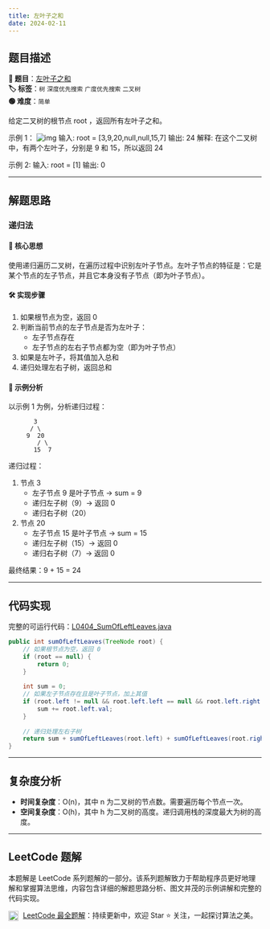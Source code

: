 ```yaml
---
title: 左叶子之和
date: 2024-02-11
---
```


## 题目描述

**🔗 题目**：[左叶子之和](https://leetcode.cn/problems/sum-of-left-leaves/description/)  
**🏷️ 标签**：`树` `深度优先搜索` `广度优先搜索` `二叉树`  
**🟢 难度**：`简单`  

给定二叉树的根节点 root ，返回所有左叶子之和。

示例 1：
![img](https://assets.leetcode.com/uploads/2021/04/08/leftsum-tree.jpg)
输入: root = [3,9,20,null,null,15,7]
输出: 24 
解释: 在这个二叉树中，有两个左叶子，分别是 9 和 15，所以返回 24

示例 2:
输入: root = [1]
输出: 0

---

## 解题思路

### 递归法

#### 📝 核心思想
使用递归遍历二叉树，在遍历过程中识别左叶子节点。左叶子节点的特征是：它是某个节点的左子节点，并且它本身没有子节点（即为叶子节点）。

#### 🛠️ 实现步骤
1. 如果根节点为空，返回 0
2. 判断当前节点的左子节点是否为左叶子：
   - 左子节点存在
   - 左子节点的左右子节点都为空（即为叶子节点）
3. 如果是左叶子，将其值加入总和
4. 递归处理左右子树，返回总和

#### 🧩 示例分析
以示例 1 为例，分析递归过程：
```
       3
      / \
     9  20
        / \
       15  7
```

递归过程：
1. 节点 3
   - 左子节点 9 是叶子节点 → sum = 9
   - 递归左子树（9）→ 返回 0
   - 递归右子树（20）
2. 节点 20
   - 左子节点 15 是叶子节点 → sum = 15
   - 递归左子树（15）→ 返回 0
   - 递归右子树（7）→ 返回 0

最终结果：9 + 15 = 24

---

## 代码实现

完整的可运行代码：[L0404_SumOfLeftLeaves.java](../src/main/java/L0404_SumOfLeftLeaves.java)

```java
public int sumOfLeftLeaves(TreeNode root) {
    // 如果根节点为空，返回 0
    if (root == null) {
        return 0;
    }
    
    int sum = 0;
    // 如果左子节点存在且是叶子节点，加上其值
    if (root.left != null && root.left.left == null && root.left.right == null) {
        sum += root.left.val;
    }
    
    // 递归处理左右子树
    return sum + sumOfLeftLeaves(root.left) + sumOfLeftLeaves(root.right);
}
```

---

## 复杂度分析

- **时间复杂度**：O(n)，其中 n 为二叉树的节点数。需要遍历每个节点一次。
- **空间复杂度**：O(h)，其中 h 为二叉树的高度。递归调用栈的深度最大为树的高度。

---

## LeetCode 题解

本题解是 LeetCode 系列题解的一部分。该系列题解致力于帮助程序员更好地理解和掌握算法思维，内容包含详细的解题思路分析、图文并茂的示例讲解和完整的代码实现。

<img src="https://github.githubassets.com/images/modules/logos_page/GitHub-Mark.png" alt="GitHub" width="20" style="vertical-align: middle; margin-right: 5px"> [LeetCode 最全题解](https://github.com/LjyYano/LeetCode)：持续更新中，欢迎 Star ⭐️ 关注，一起探讨算法之美。 